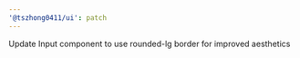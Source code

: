 ```yaml
---
'@tszhong0411/ui': patch
---
```


Update Input component to use rounded-lg border for improved aesthetics
